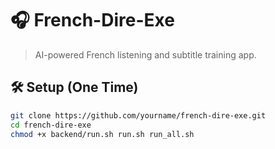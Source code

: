 # 🎧 French-Dire-Exe

> AI-powered French listening and subtitle training app.

## 🛠️ Setup (One Time)

```bash
git clone https://github.com/yourname/french-dire-exe.git
cd french-dire-exe
chmod +x backend/run.sh run.sh run_all.sh
